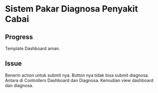 # Sistem Pakar Diagnosa Penyakit Cabai

## Progress

Template Dashboard aman.

## Issue

Benerin action untuk submit nya. Button nya tidak bisa submit diagnosa. Antara di Controllers Dashboard dan Diagnosa. Kemudian view dashboard dan diagnosa.
